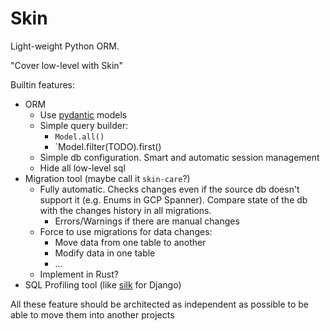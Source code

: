# Skin

Light-weight Python ORM.

"Cover low-level with Skin"

Builtin features:
* ORM
  * Use [pydantic](https://github.com/pydantic/pydantic) models
  * Simple query builder:
    * `Model.all()`
    * `Model.filter(TODO).first()
  * Simple db configuration. Smart and automatic session management
  * Hide all low-level sql
* Migration tool (maybe call it `skin-care`?)
  * Fully automatic. Checks changes even if the source db doesn't support it (e.g. Enums in GCP Spanner). Compare state of the db with the changes history in all migrations.
    * Errors/Warnings if there are manual changes
  * Force to use migrations for data changes:
    * Move data from one table to another
    * Modify data in one table
    * ...
  * Implement in Rust?
* SQL Profiling tool (like [silk](https://github.com/jazzband/django-silk) for Django)

All these feature should be architected as independent as possible to be able to move them into another projects

